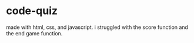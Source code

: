 # code-quiz
made with html, css, and javascript.
i struggled with the score function and the end game function.
